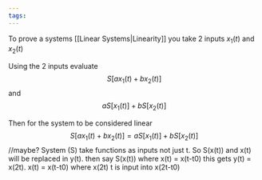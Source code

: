 ```yaml
---
tags:
---
```

To prove a systems [[Linear Systems|Linearity]] you take 2 inputs $x_{1}(t)$ and $x_{2}(t)$ 

Using the 2 inputs evaluate 
$$S[ax_{1}(t)+bx_{2}(t)]$$ and $$aS[x_{1}(t)]+bS[x_{2}(t)]$$

Then for the system to be considered linear  $$S[ax_{1}(t)+bx_{2}(t)]=aS[x_{1}(t)]+bS[x_{2}(t)]$$
//maybe?
System (S) take functions as inputs not just t. So S(x(t)) and x(t) will be replaced in y(t). then say S(x(t)) where x(t) = x(t-t0) this gets y(t) = x(2t). x(t) = x(t-t0) where x(2t) t is input into x(2t-t0)